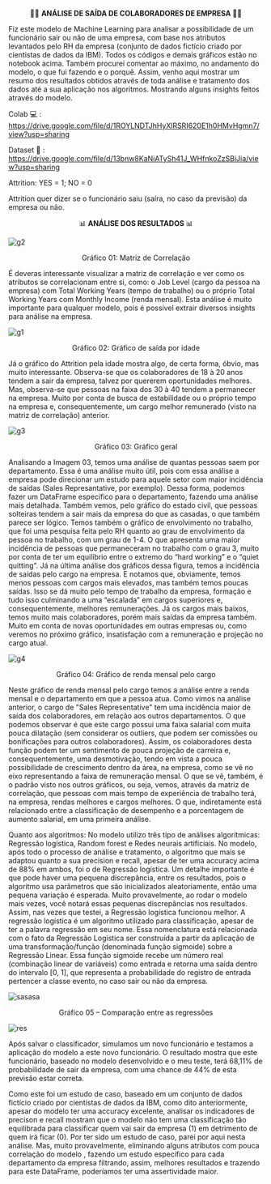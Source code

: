 <p align="center"> 
👩‍💼 <b> ANÁLISE DE SAÍDA DE COLABORADORES DE EMPRESA </b> 👩‍💼
<p>




Fiz este modelo de Machine Learning para analisar a possibilidade de um funcionário sair ou não de uma empresa, com base nos atributos levantados pelo RH da empresa (conjunto de dados fictício criado por cientistas de dados da IBM).
Todos os códigos e demais gráficos estão no notebook acima. Também procurei comentar ao máximo, no andamento do modelo, o que fui fazendo e o porquê. Assim, venho aqui mostrar um resumo dos resultados obtidos através de toda análise e tratamento dos dados até a sua aplicação nos algoritmos. Mostrando alguns insights feitos através do modelo.
 
  Colab 💻 : https://drive.google.com/file/d/1ROYLNDTJhHyXlRSRI620E1h0HMvHgmn7/view?usp=sharing

Dataset 📑 : https://drive.google.com/file/d/13bnw8KaNiATySh41J_WHfnkoZzSBiJia/view?usp=sharing
  
Attrition: YES = 1; NO = 0
  
Attrition quer dizer se o funcionário saiu (saíra, no caso da previsão) da empresa ou não.

  <p align="center"> 
📊 <b> ANÁLISE DOS RESULTADOS </b> 📊
<p>
 
 ![g2](https://github.com/CeLo93/Analise_de_saida_RH/assets/92175791/6c188941-2ff2-47ae-b2d5-9c85f042fa67)
 <p align="center"> Gráfico 01: Matriz de Correlação <p>

É deveras interessante visualizar a matriz de correlação e ver como os atributos se correlacionam entre si, como: o Job Level (cargo da pessoa na empresa) com Total Working Years (tempo de trabalho) ou o próprio Total Working Years com Monthly Income (renda mensal). Esta análise é muito importante para qualquer modelo, pois é possível extrair diversos insights para análise na empresa.
 
  ![g1](https://github.com/CeLo93/Analise_de_saida_RH/assets/92175791/ea46a1dc-9030-4ab3-9dcb-10a82f0a6c1c)
 <p align="center"> Gráfico 02: Gráfico de saída por idade <p>
   
  
Já o gráfico do Attrition pela idade mostra algo, de certa forma, óbvio, mas muito interessante. Observa-se que os colaboradores de 18 à 20 anos tendem a sair da empresa, talvez por quererem oportunidades melhores. Mas, observa-se que pessoas na faixa dos 30 à 40 tendem a permanecer na empresa. Muito por conta de busca de estabilidade ou o próprio tempo na empresa e, consequentemente, um cargo melhor remunerado (visto na matriz de correlação) anterior. 

 ![g3](https://github.com/CeLo93/Analise_de_saida_RH/assets/92175791/9631f14c-e3a2-484e-80e4-76fab4399931)
 <p align="center"> Gráfico 03: Gráfico geral <p>

Analisando a Imagem 03, temos uma análise de quantas pessoas saem por departamento. Essa é uma análise muito útil, pois com essa análise a empresa pode direcionar um estudo para aquele setor com maior incidência de saídas (Sales Represantative, por exemplo). Dessa forma, podemos fazer um DataFrame específico para o departamento, fazendo uma análise mais detalhada. Também vemos, pelo gráfico do estado civil, que pessoas solteiras tendem a sair mais da empresa do que as casadas, o que também parece ser lógico. Temos também o gráfico de envolvimento no trabalho, que foi uma pesquisa feita pelo RH quanto ao grau de envolvimento da pessoa no trabalho, com um grau de 1-4. O que apresenta uma maior incidência de pessoas que permaneceram no trabalho com o grau 3, muito por conta de ter um equilíbrio entre o extremo do “hard working” e o “quiet quitting”.
Já na última análise dos gráficos dessa figura, temos a incidência de saídas pelo cargo na empresa. E notamos que, obviamente, temos menos pessoas com cargos mais elevados, mas também temos poucas saídas. Isso se dá muito pelo tempo de trabalho da empresa, formação e tudo isso culminando a uma “escalada” em cargos superiores e, consequentemente, melhores remunerações. Já os cargos mais baixos, temos muito mais colaboradores, porém mais saídas da empresa também. Muito em conta de novas oportunidades em outras empresas ou, como veremos no próximo gráfico, insatisfação com a remuneração e projeção no cargo atual.

 ![g4](https://github.com/CeLo93/Analise_de_saida_RH/assets/92175791/94336bd5-427e-4641-8b3b-f44979596b46)
 <p align="center"> Gráfico 04: Gráfico de renda mensal pelo cargo <p>

Neste gráfico de renda mensal pelo cargo temos a análise entre a renda mensal e o departamento em que a pessoa atua. Como vimos na análise anterior, o cargo de "Sales Representative" tem uma incidência maior de saída dos colaboradores, em relação aos outros departamentos. O que podemos observar é que este cargo possui uma faixa salarial com muita pouca dilatação (sem considerar os outliers, que podem ser comissões ou bonificações para outros colaboradores). Assim, os colaboradores desta função podem ter um sentimento de pouca projeção de carreira e, consequentemente, uma desmotivação, tendo em vista a pouca possibilidade de crescimento dentro da área, na empresa, como se vê no eixo representando a faixa de remuneração mensal. O que se vê, também, é o padrão visto nos outros gráficos, ou seja, vemos, através da matriz de correlação, que pessoas com mais tempo de experiência de trabalho terá, na empresa, rendas melhores e cargos melhores. O que, indiretamente está relacionado entre a classificação de desempenho e a porcentagem de aumento salarial, em uma primeira análise.

Quanto aos algoritmos:
No modelo utilizo três tipo de análises algorítmicas: Regressão logística, Random forest e Redes neurais artificiais. No modelo, após todo o processo de análise e tratamento, o algoritmo que mais se adaptou quanto a sua precision e recall, apesar de ter uma accuracy acima de 88% em ambos, foi o de Regressão logística. Um detalhe importante é que pode haver uma pequena discrepância, entre os resultados, pois o algoritmo usa parâmetros que são inicializados aleatoriamente, então uma pequena variação é esperada. Muito provavelmente, ao rodar o modelo mais vezes, você notará essas pequenas discrepâncias nos resultados. Assim, nas vezes que testei, a Regressão logística funcionou melhor. A regressão logística é um algoritmo utilizado para classificação, apesar de ter a palavra regressão em seu nome. Essa nomenclatura está relacionada com o fato da Regressão Logística ser construída a partir da aplicação de uma transformação/função (denominada função sigmoide) sobre a Regressão Linear. Essa função sigmoide recebe um número real (combinação linear de variáveis) como entrada e retorna uma saída dentro do intervalo [0, 1], que representa a probabilidade do registro de entrada pertencer a classe evento, no caso sair ou não da empresa.
 
   ![sasasa](https://github.com/CeLo93/Analise_de_saida_RH/assets/92175791/9a5e2589-caec-441e-ba06-fc594e92743b)
 <p align="center"> Gráfico 05 – Comparação entre as regressões <p>


![res](https://github.com/CeLo93/Analise_de_saida_RH/assets/92175791/f40f3d11-e5aa-4fda-8b24-1198a7204a85)

Após salvar o classificador, simulamos um novo funcionário e testamos a aplicação do modelo a este novo funcionário. O resultado mostra que este funcionário, baseado no modelo desenvolvido e o meu teste, terá 68,11% de probabilidade de sair da empresa, com uma chance de 44% de esta previsão estar correta.

Como este foi um estudo de caso, baseado em um conjunto de dados fictício criado por cientistas de dados da IBM, como dito anteriormente, apesar do modelo ter uma accuracy excelente, analisar os indicadores de precison e recall mostram que o modelo não tem uma classificação tão equilibrada para classificar quem vai sair da empresa (1) em detrimento de quem irá ficar (0). 
Por ter sido um estudo de caso, parei por aqui nesta análise. Mas, muito provavelmente, eliminando alguns atributos com pouca correlação do modelo , fazendo um estudo específico para cada departamento da empresa filtrando, assim, melhores resultados e trazendo para este DataFrame, poderíamos ter uma assertividade maior.

